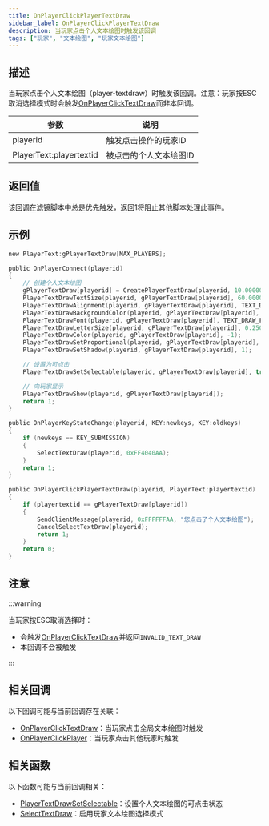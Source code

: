 ```yaml
---
title: OnPlayerClickPlayerTextDraw
sidebar_label: OnPlayerClickPlayerTextDraw
description: 当玩家点击个人文本绘图时触发该回调
tags: ["玩家", "文本绘图", "玩家文本绘图"]
---
```


## 描述

当玩家点击个人文本绘图（player-textdraw）时触发该回调。注意：玩家按ESC取消选择模式时会触发[OnPlayerClickTextDraw](OnPlayerClickTextDraw)而非本回调。

| 参数                    | 说明                   |
| ----------------------- | ---------------------- |
| playerid                | 触发点击操作的玩家ID   |
| PlayerText:playertextid | 被点击的个人文本绘图ID |

## 返回值

该回调在滤镜脚本中总是优先触发，返回1将阻止其他脚本处理此事件。

## 示例

```c
new PlayerText:gPlayerTextDraw[MAX_PLAYERS];

public OnPlayerConnect(playerid)
{
    // 创建个人文本绘图
    gPlayerTextDraw[playerid] = CreatePlayerTextDraw(playerid, 10.000000, 141.000000, "我的文本");
    PlayerTextDrawTextSize(playerid, gPlayerTextDraw[playerid], 60.000000, 20.000000);
    PlayerTextDrawAlignment(playerid, gPlayerTextDraw[playerid], TEXT_DRAW_ALIGN_LEFT);
    PlayerTextDrawBackgroundColor(playerid, gPlayerTextDraw[playerid], 0x000000FF);
    PlayerTextDrawFont(playerid, gPlayerTextDraw[playerid], TEXT_DRAW_FONT_1);
    PlayerTextDrawLetterSize(playerid, gPlayerTextDraw[playerid], 0.250000, 1.000000);
    PlayerTextDrawColor(playerid, gPlayerTextDraw[playerid], -1);
    PlayerTextDrawSetProportional(playerid, gPlayerTextDraw[playerid], true);
    PlayerTextDrawSetShadow(playerid, gPlayerTextDraw[playerid], 1);

    // 设置为可点击
    PlayerTextDrawSetSelectable(playerid, gPlayerTextDraw[playerid], true);

    // 向玩家显示
    PlayerTextDrawShow(playerid, gPlayerTextDraw[playerid]);
    return 1;
}

public OnPlayerKeyStateChange(playerid, KEY:newkeys, KEY:oldkeys)
{
    if (newkeys == KEY_SUBMISSION)
    {
        SelectTextDraw(playerid, 0xFF4040AA);
    }
    return 1;
}

public OnPlayerClickPlayerTextDraw(playerid, PlayerText:playertextid)
{
    if (playertextid == gPlayerTextDraw[playerid])
    {
        SendClientMessage(playerid, 0xFFFFFFAA, "您点击了个人文本绘图");
        CancelSelectTextDraw(playerid);
        return 1;
    }
    return 0;
}
```

## 注意

:::warning

当玩家按ESC取消选择时：

- 会触发[OnPlayerClickTextDraw](OnPlayerClickTextDraw)并返回`INVALID_TEXT_DRAW`
- 本回调不会被触发

:::

## 相关回调

以下回调可能与当前回调存在关联：

- [OnPlayerClickTextDraw](OnPlayerClickTextDraw)：当玩家点击全局文本绘图时触发
- [OnPlayerClickPlayer](OnPlayerClickPlayer)：当玩家点击其他玩家时触发

## 相关函数

以下函数可能与当前回调相关：

- [PlayerTextDrawSetSelectable](../functions/PlayerTextDrawSetSelectable)：设置个人文本绘图的可点击状态
- [SelectTextDraw](../functions/SelectTextDraw)：启用玩家文本绘图选择模式
